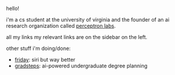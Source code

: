hello!

i'm a cs student at the university of virginia and the founder of an ai research organization called [perceptron labs](https://perceptron.so).

all my links my relevant links are on the sidebar on the left.

other stuff i'm doing/done: 
- [friday](https://tanmai.org/friday): siri but way better
- [gradsteps](https://gradsteps.com): ai-powered undergraduate degree planning
